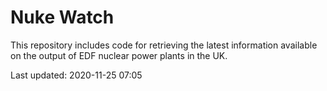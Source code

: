 # Nuke Watch

This repository includes code for retrieving the latest information available on the output of EDF nuclear power plants in the UK.

Last updated: 2020-11-25 07:05